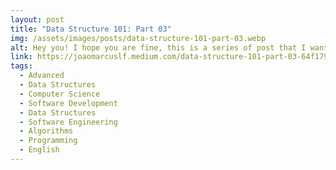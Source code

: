 ```yaml
---
layout: post
title: "Data Structure 101: Part 03"
img: /assets/images/posts/data-structure-101-part-03.webp
alt: Hey you! I hope you are fine, this is a series of post that I want to explore some concepts of Data Structure, and this is the part 3.
link: https://joaomarcuslf.medium.com/data-structure-101-part-03-64f179cfb683
tags:
  - Advanced
  - Data Structures
  - Computer Science
  - Software Development
  - Data Structures
  - Software Engineering
  - Algorithms
  - Programming
  - English
---
```

